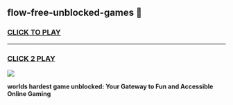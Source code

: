 
## flow-free-unblocked-games 👋
<h3>
<a href="https://premium.freeplayer.one?title=flow-free-unblocked-games&ref=14F">CLICK TO PLAY</a></h3>
<hr>

<h3>
<a href="https://premium.freeplayer.one?title=flow-free-unblocked-games&ref=14F">CLICK 2 PLAY</a>
  
</h3>

<a href="https://premium.freeplayer.one?title=flow-free-unblocked-games&ref=12F/"><img src="https://clearcache.store/games.png"></a>


**worlds hardest game unblocked: Your Gateway to Fun and Accessible Online Gaming**
